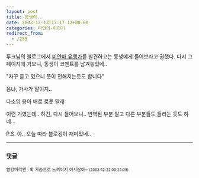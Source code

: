 ```yaml
---
layout: post
title: 동생이..
date: 2003-12-13T17:17:12+00:00
categories: 타인의-이야기
redirect_from:
  - /255
---
```


루크님의 블로그에서 <a href=http://cyana.cafe24.com/rtbc/archives/000193.html targer=bb>미얀마 유행가</a>를 발견하고는 동생에게 들어보라고 권했다. 다시 그 페이지에 가보니, 동생이 코멘트를 남겨놓았네..

"자꾸 듣고 있으니 뜻이 전해지는듯도 합니다"

음냐, 가사가 말이지..

다소잉 응아 배로 로웃 말래

이런 거였는데.. 하긴, 다시 들어보니.. 번역된 부분 말고 다른 부분들도 들리는 듯도 하네...

P.S. 아.. 오늘 따라 블로깅이 재미있네..

* * *

### 댓글



<!--- cmt:535 --->
<!--- mail: --->
<!--- parent:0 --->

<small class=comment>빨강머리앤 : 확 가슴으로 느껴야지 이사람아~ <small>(2003-12-22 00:24:09)</small></small>


